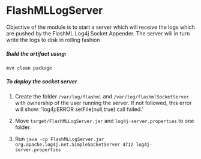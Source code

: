 # FlashMLLogServer

Objective of the module is to start a server which will receive the logs which are pushed by the FlashML Log4j Socket Appender. The server will in turn write the logs to disk in rolling fashion

##### Build the artifact using:

`mvn clean package`

##### To deploy the socket server

1. Create the folder `/var/log/flashml` and `/var/log/flashmlSocketServer` with ownership of the user running the server. If not followed, this error will show: 'log4j:ERROR setFile(null,true) call failed.'

2. Move `target/FlashMLLogServer.jar` and `log4j-server.properties` to one folder. 

2. Run `java -cp FlashMLLogServer.jar org.apache.log4j.net.SimpleSocketServer 4712 log4j-server.properties`